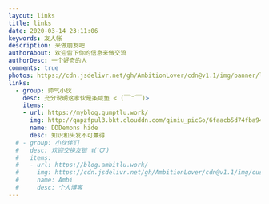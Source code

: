 ```yaml
---
layout: links
title: links
date: 2020-03-14 23:11:06
keywords: 友人帐
description: 来做朋友吧
authorAbout: 欢迎留下你的信息来做交流
authorDesc: 一个好奇的人
comments: true
photos: https://cdn.jsdelivr.net/gh/AmbitionLover/cdn@v1.1/img/banner/links.jpg
links:
  - group: 帅气小伙
    desc: 充分说明这家伙是条咸鱼 < (￣︶￣)>
    items:
    - url: https://myblog.gumptlu.work/
      img: http://qapzfpul3.bkt.clouddn.com/qiniu_picGo/6faacb5d74fba949bd4fdf9b975f95cb.gif
      name: DDDemons hide
      desc: 知识和头发不可兼得
  # - group: 小伙伴们
  #   desc: 欢迎交换友链 ꉂ(ˊᗜˋ)
  #   items:
  #   - url: https://blog.ambitlu.work/
  #     img: https://cdn.jsdelivr.net/gh/AmbitionLover/cdn@v1.1/img/custom/avatar.jpg
  #     name: Ambi
  #     desc: 个人博客
---
```

